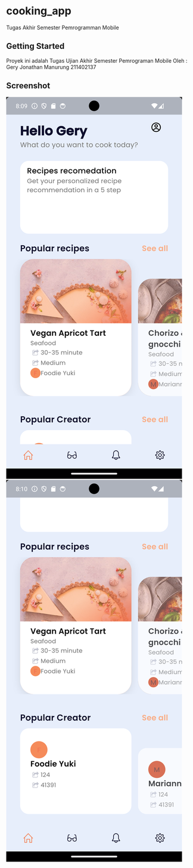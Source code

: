 # cooking_app

Tugas Akhir Semester Pemrogramman Mobile

## Getting Started

Proyek ini adalah Tugas Ujian Akhir Semester Pemrograman Mobile
Oleh :
Gery Jonathan Manurung
211402137

## Screenshot
![alt text](https://github.com/Flamingo21/Cooking-App/blob/main/readmeImg/first.png?raw=true)
![alt text](https://github.com/Flamingo21/Cooking-App/blob/main/readmeImg/second.png?raw=true)